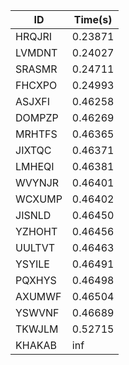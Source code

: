 |ID|Time(s)|
|-|-|
|HRQJRI|0.23871|
|LVMDNT|0.24027|
|SRASMR|0.24711|
|FHCXPO|0.24993|
|ASJXFI|0.46258|
|DOMPZP|0.46269|
|MRHTFS|0.46365|
|JIXTQC|0.46371|
|LMHEQI|0.46381|
|WVYNJR|0.46401|
|WCXUMP|0.46402|
|JISNLD|0.46450|
|YZHOHT|0.46456|
|UULTVT|0.46463|
|YSYILE|0.46491|
|PQXHYS|0.46498|
|AXUMWF|0.46504|
|YSWVNF|0.46689|
|TKWJLM|0.52715|
|KHAKAB|inf|

